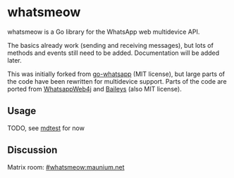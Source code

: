 # whatsmeow
whatsmeow is a Go library for the WhatsApp web multidevice API.

The basics already work (sending and receiving messages), but lots of methods
and events still need to be added. Documentation will be added later.

This was initially forked from [go-whatsapp] (MIT license), but large parts of
the code have been rewritten for multidevice support. Parts of the code are
ported from [WhatsappWeb4j] and [Baileys] (also MIT license).

[go-whatsapp]: https://github.com/Rhymen/go-whatsapp
[WhatsappWeb4j]: https://github.com/Auties00/WhatsappWeb4j
[Baileys]: https://github.com/adiwajshing/Baileys

## Usage
TODO, see [mdtest](./mdtest) for now

## Discussion
Matrix room: [#whatsmeow:maunium.net](https://matrix.to/#/#whatsmeow:maunium.net)

